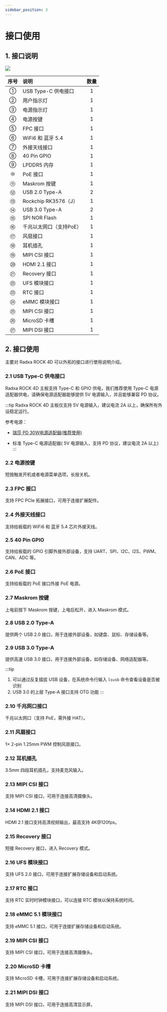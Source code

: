 ```yaml
---
sidebar_position: 3
---
```


# 接口使用

## 1. 接口说明

<div style={{textAlign: 'center'}}>
    <img src="/img/rock4/4d/rock4d-interface.webp" style={{width: '100%', maxWidth: '800px'}} />
</div>

| 序号 | 说明                    | 数量 |
| :--: | :---------------------- | :--: |
|  ①   | USB Type-C 供电接口     |  1   |
|  ②   | 用户指示灯              |  1   |
|  ③   | 电源指示灯              |  1   |
|  ④   | 电源按键                |  1   |
|  ⑤   | FPC 接口                |  1   |
|  ⑥   | WiFi6 和 蓝牙 5.4       |  1   |
|  ⑦   | 外接天线接口            |  1   |
|  ⑧   | 40 Pin GPIO             |  1   |
|  ⑨   | LPDDR5 内存             |  1   |
|  ⑩   | PoE 接口                |  1   |
|  ⑪   | Maskrom 按键            |  1   |
|  ⑫   | USB 2.0 Type-A          |  2   |
|  ⑬   | Rockchip RK3576（J）    |  1   |
|  ⑭   | USB 3.0 Type-A          |  2   |
|  ⑮   | SPI NOR Flash           |  1   |
|  ⑯   | 千兆以太网口（支持PoE） |  1   |
|  ⑰   | 风扇接口                |  1   |
|  ⑱   | 耳机插孔                |  1   |
|  ⑲   | MIPI CSI 接口           |  1   |
|  ⑳   | HDMI 2.1 接口           |  1   |
|  ㉑  | Recovery 接口           |  1   |
|  ㉒  | UFS 模块接口            |  1   |
|  ㉓  | RTC 接口                |  1   |
|  ㉔  | eMMC 模块接口           |  1   |
|  ㉕  | MIPI CSI 接口           |  1   |
|  ㉖  | MicroSD 卡槽            |  1   |
|  ㉗  | MIPI DSI 接口           |  1   |

## 2. 接口使用

主要对 Radxa ROCK 4D 可以外拓的接口进行使用说明介绍。

### 2.1 USB Type-C 供电接口

Radxa ROCK 4D 主板支持 Type-C 和 GPIO 供电，我们推荐使用 Type-C 电源适配器供电，请确保电源适配器能够提供 5V 电源输入，并且能够兼容 PD 协议。

:::tip
Radxa ROCK 4D 主板仅支持 5V 电源输入，建议电流 2A 以上，确保所有外设稳定运行。

参考电源：

- [瑞莎 PD 30W电源适配器(推荐使用)](https://radxa.com/products/accessories/power-pd-30w)

- 标准 Type-C 电源适配器( 5V 电源输入，支持 PD 协议，建议电流 2A 以上)
  :::

### 2.2 电源按键

短按触发开机或者电源菜单选项，长按关机。

### 2.3 FPC 接口

支持 FPC PCIe 拓展接口，可用于连接扩展配件。

### 2.4 外接天线接口

支持给板载的 WiFi6 和 蓝牙 5.4 芯片外接天线。

### 2.5 40 Pin GPIO

支持给板载的 GPIO 引脚外接外部设备，支持 UART、SPI、I2C、I2S、PWM、CAN、ADC 等。

### 2.6 PoE 接口

支持给板载的 PoE 接口外接 PoE 电源。

### 2.7 Maskrom 按键

上电前按下 Maskrom 按键，上电后松开，进入 Maskrom 模式。

### 2.8 USB 2.0 Type-A

提供两个 USB 2.0 接口，用于连接外部设备，如键盘、鼠标、存储设备等。

### 2.9 USB 3.0 Type-A

提供高速 USB 3.0 接口，用于连接外部设备，如存储设备、网络适配器等。

:::tip

1. 可以通过反复插拔 USB 设备，在系统命令行输入 `lsusb` 命令查看设备是否被识别
2. USB 3.0 的上层 Type-A 接口支持 OTG 功能
   :::

### 2.10 千兆网口接口

千兆以太网口（支持 PoE，需外接 HAT）。

### 2.11 风扇接口

1× 2-pin 1.25mm PWM 控制风扇接口。

### 2.12 耳机插孔

3.5mm 四段耳机插孔，支持麦克风输入。

### 2.13 MIPI CSI 接口

支持 MIPI CSI 接口，可用于连接高清摄像头。

### 2.14 HDMI 2.1 接口

HDMI 2.1 接口支持高清视频输出，最高支持 4K@120fps。

### 2.15 Recovery 接口

短接 Recovery 接口，进入 Recovery 模式。

### 2.16 UFS 模块接口

支持 UFS 2.0 接口，可用于连接扩展存储设备和启动系统。

### 2.17 RTC 接口

支持 RTC 实时时钟模块接口，可以连接 RTC 模块以保持系统时间。

### 2.18 eMMC 5.1 模块接口

支持 eMMC 5.1 接口，可用于连接扩展存储设备和启动系统。

### 2.19 MIPI CSI 接口

支持 MIPI CSI 接口，可用于连接高清摄像头。

### 2.20 MicroSD 卡槽

支持 MicroSD 卡槽，可用于连接扩展存储设备和启动系统。

### 2.21 MIPI DSI 接口

支持 MIPI DSI 接口，可用于连接高清显示屏。
